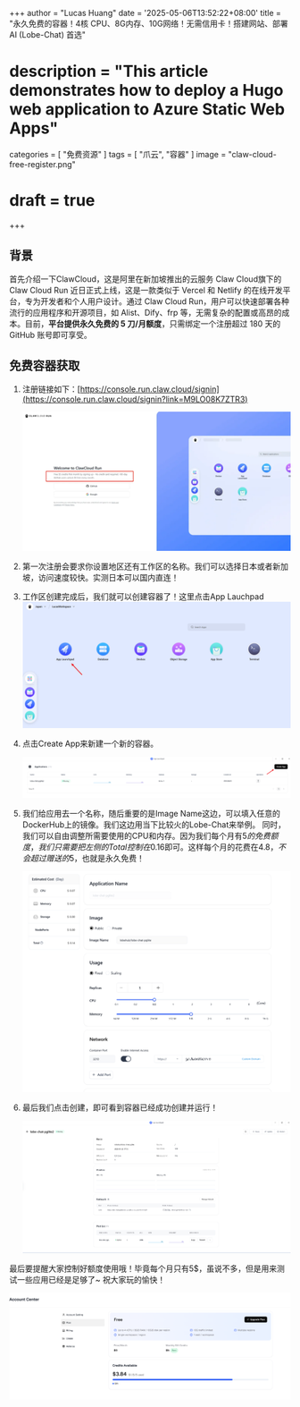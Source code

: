 +++
author = "Lucas Huang"
date = '2025-05-06T13:52:22+08:00'
title = "永久免费的容器！4核 CPU、8G内存、10G网络！无需信用卡！搭建网站、部署AI (Lobe-Chat) 首选"
# description = "This article demonstrates how to deploy a Hugo web application to Azure Static Web Apps"
categories = [
    "免费资源"
]
tags = [
    "爪云",
    "容器"
]
image = "claw-cloud-free-register.png"
# draft = true
+++

## 背景
首先介绍一下ClawCloud，这是阿里在新加坡推出的云服务 Claw Cloud旗下的 Claw Cloud Run 近日正式上线，这是一款类似于 Vercel 和 Netlify 的在线开发平台，专为开发者和个人用户设计。通过 Claw Cloud Run，用户可以快速部署各种流行的应用程序和开源项目，如 Alist、Dify、frp 等，无需复杂的配置或高昂的成本。目前，**平台提供永久免费的 5 刀/月额度**，只需绑定一个注册超过 180 天的 GitHub 账号即可享受。



## 免费容器获取
1. 注册链接如下：[https://console.run.claw.cloud/signin](https://console.run.claw.cloud/signin?link=M9LO08K7ZTR3)

   ![免费注册爪云](claw-cloud-free-register.png)

2. 第一次注册会要求你设置地区还有工作区的名称。我们可以选择日本或者新加坡，访问速度较快。实测日本可以国内直连！

3. 工作区创建完成后，我们就可以创建容器了！这里点击App Lauchpad
   ![日本工作区和App Launchpad](Claw-Cloud-Japan-Workspace-and-App-Launchpad.png)

4. 点击Create App来新建一个新的容器。

   ![Create a New Container](Create-a-New-Container.png)

5. 我们给应用去一个名称，随后重要的是Image Name这边，可以填入任意的DockerHub上的镜像。我们这边用当下比较火的Lobe-Chat来举例。
同时，我们可以自由调整所需要使用的CPU和内存。因为我们每个月有5$的免费额度，我们只需要把左侧的Total控制在0.16$即可。这样每个月的花费在4.8$， 不会超过赠送的5$，也就是永久免费！

   ![免费容器部署配置](Deploy-a-Free-Container.png)

6. 最后我们点击创建，即可看到容器已经成功创建并运行！

   ![容器运行界面](Conatiner-Running-Blade.png)

最后要提醒大家控制好额度使用哦！毕竟每个月只有5$，虽说不多，但是用来测试一些应用已经是足够了~ 祝大家玩的愉快！

![免费额度](free-account-center.png)
